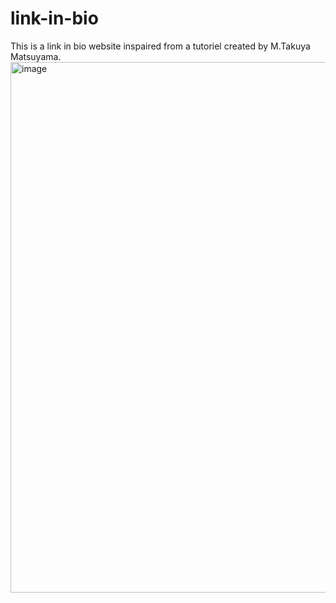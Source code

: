 # link-in-bio

This is a link in bio website inspaired from a tutoriel created by M.Takuya Matsuyama. 
<img width="849" alt="image" src="https://user-images.githubusercontent.com/93203491/199127735-3b7042a7-0cf6-461a-b2b7-f52460e3c4fe.png">
